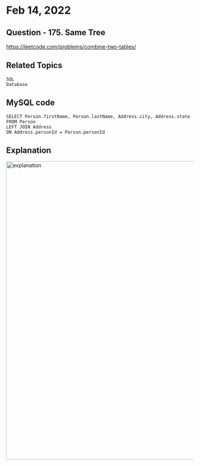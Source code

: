# Feb 14, 2022
## Question - 175. Same Tree
https://leetcode.com/problems/combine-two-tables/


## Related Topics
    SQL
    Database

## MySQL code
```
SELECT Person.firstName, Person.lastName, Address.city, Address.state
FROM Person
LEFT JOIN Address
ON Address.personId = Person.personId
```

## Explanation
<img width="800" alt="explanation" src="https://user-images.githubusercontent.com/59908525/153914528-b0c394bb-17be-42b7-8c13-5a3b82c2fe5a.PNG">
